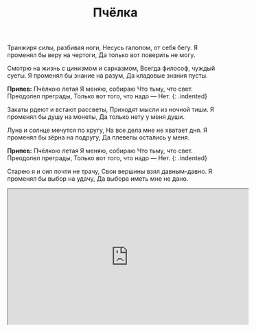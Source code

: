 ﻿---
layout: lyrics
title: Пчёлка
---

Тра<span class="Em"></span>нжиря си<span class="Em7"></span>лы, раз<span class="A7sus"></span>бивая но<span class="B7sus"></span>ги,
Не<span class="Em"></span>сусь га<span class="Em7"></span>лопом, от се<span class="A7sus"></span>бя бе<span class="B7sus"></span>гу.
Я<span class="Em"></span> про<span class="Em7"></span>менял бы ве<span class="A7sus"></span>ру на черто<span class="B7sus"></span>ги,
Да<span class="Em"></span> то<span class="Em7"></span>лько вот по<span class="A7sus"></span>верить не мо<span class="B7sus"></span>гу.

Смо<span class="Em"></span>трю на жи<span class="Em7"></span>знь с цини<span class="A7sus"></span>змом и сарказ<span class="B7sus"></span>мом,
Все<span class="Em"></span>гда фи<span class="Em7"></span>лософ, чуж<span class="A7sus"></span>дый суе<span class="B7sus"></span>ты.
Я<span class="Em"></span> про<span class="Em7"></span>менял бы зна<span class="A7sus"></span>ние на ра<span class="B7sus"></span>зум,
Да<span class="Em"></span> кла<span class="Em7"></span>довые зна<span class="A7sus"></span>ния пус<span class="B7sus"></span>ты.

**Припев:**
Пчё<span class="C"></span>лкою летая
Я<span class="Am"></span> меняю, собираю
Что<span class="Em"></span> тьму<span class="A"></span>, что<span class="G"></span> свет<span class="D"></span>.
Пре<span class="C"></span>одолел преграды,
То<span class="Am"></span>лько вот того, что надо —
Нет.<span class="Em"></span>
{: .indented}

Закаты рдеют и встают рассветы,
Приходят мысли из ночной тиши.
Я променял бы душу на монеты,
Да только нету у меня души.

Луна и солнце мечутся по кругу,
На все дела мне не хватает дня.
Я променял бы зёрна на подругу,
Да плевелы остались у меня.

**Припев:**
Пчёлкою летая
Я меняю, собираю
Что тьму, что свет.
Преодолел преграды,
Только вот того, что надо —
Нет.
{: .indented}

Старею я и сил почти не трачу,
Свои вершины взял давным-давно.
Я променял бы выбор на удачу,
Да выбора иметь мне не дано.

<div class="video-wrapper">
  <iframe width="560" height="315" src="https://www.youtube.com/embed/-US_VEag_0E" allow="accelerometer; autoplay; encrypted-media; gyroscope; picture-in-picture" allowfullscreen></iframe>
</div>
